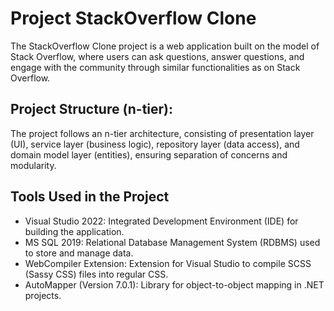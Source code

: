 # Project StackOverflow Clone

The StackOverflow Clone project is a web application built on the model of Stack Overflow, where users can ask questions, answer questions, and engage with the community through similar functionalities as on Stack Overflow.

## Project Structure (n-tier):
The project follows an n-tier architecture, consisting of presentation layer (UI), service layer (business logic), repository layer (data access), and domain model layer (entities), ensuring separation of concerns and modularity.

## Tools Used in the Project
* Visual Studio 2022: Integrated Development Environment (IDE) for building the application.
* MS SQL 2019: Relational Database Management System (RDBMS) used to store and manage data.
* WebCompiler Extension: Extension for Visual Studio to compile SCSS (Sassy CSS) files into regular CSS.
* AutoMapper (Version 7.0.1): Library for object-to-object mapping in .NET projects.
